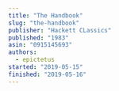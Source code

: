 ```yaml
---
title: "The Handbook"
slug: "the-handbook"
publisher: "Hackett CLassics"
published: "1983"
asin: "0915145693"
authors:
  - epictetus
started: "2019-05-15"
finished: "2019-05-16"
---
```

